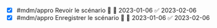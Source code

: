 - [x] #mdm/appro Revoir le scénario 🔼 📅 2023-01-06 ✅ 2023-02-06
- [x] #mdm/appro Enregistrer le scénario 🔼 📅 2023-01-06 ✅ 2023-02-06
